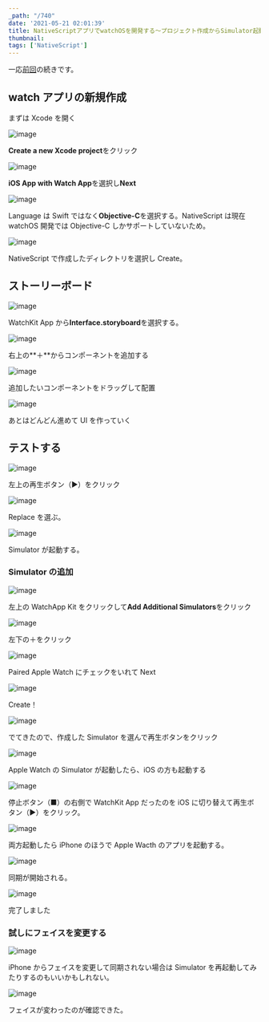 ```yaml
---
_path: "/740"
date: '2021-05-21 02:01:39'
title: NativeScriptアプリでwatchOSを開発する〜プロジェクト作成からSimulator起動まで
thumbnail:
tags: ['NativeScript']
---
```

一応[前回](https://totolog34.com/733/)の続きです。

## watch アプリの新規作成

まずは Xcode を開く

![image](/img/blog/contents/2021/05/2021-05-19-1.36.24.png)

**Create a new Xcode project**をクリック

![image](/img/blog/contents/2021/05/2021-05-21-1.19.02.png)

**iOS App with Watch App**を選択し**Next**

![image](/img/blog/contents/2021/05/2021-05-19-1.43.09.png)

Language は Swift ではなく**Objective-C**を選択する。NativeScript は現在 watchOS 開発では Objective-C しかサポートしていないため。

![image](/img/blog/contents/2021/05/2021-05-19-1.51.53.png)

NativeScript で作成したディレクトリを選択し Create。

## ストーリーボード

![image](/img/blog/contents/2021/05/2021-05-21-1.26.30.png)

WatchKit App から**Interface.storyboard**を選択する。

![image](/img/blog/contents/2021/05/2021-05-19-19.59.41.png)

右上の**＋**からコンポーネントを追加する

![image](/img/blog/contents/2021/05/2021-05-19-20.00.00.png)

追加したいコンポーネントをドラッグして配置

![image](/img/blog/contents/2021/05/2021-05-19-20.00.12.png)

あとはどんどん進めて UI を作っていく

## テストする

![image](/img/blog/contents/2021/05/2021-05-21-1.27.34.png)

左上の再生ボタン（▶）をクリック

![image](/img/blog/contents/2021/05/2021-05-19-20.10.40.png)

Replace を選ぶ。

![image](/img/blog/contents/2021/05/2021-05-21-1.40.27-1.png)

Simulator が起動する。

### Simulator の追加

![image](/img/blog/contents/2021/05/2021-05-21-1.36.52.png)

左上の WatchApp Kit をクリックして**Add Additional Simulators**をクリック

![image](/img/blog/contents/2021/05/2021-05-19-21.03.30.png)

左下の＋をクリック

![image](/img/blog/contents/2021/05/2021-05-21-1.34.28.png)

Paired Apple Watch にチェックをいれて Next

![image](/img/blog/contents/2021/05/2021-05-19-21.06.11.png)

Create！

![image](/img/blog/contents/2021/05/2021-05-21-1.35.05.png)

でてきたので、作成した Simulator を選んで再生ボタンをクリック

![image](/img/blog/contents/2021/05/2021-05-21-1.40.27.png)

Apple Watch の Simulator が起動したら、iOS の方も起動する

![image](/img/blog/contents/2021/05/2021-05-21-1.41.35.png)

停止ボタン（■）の右側で WatchKit App だったのを iOS に切り替えて再生ボタン（▶）をクリック。

![image](/img/blog/contents/2021/05/2021-05-21-1.48.50.png)

両方起動したら iPhone のほうで Apple Wacth のアプリを起動する。

![image](/img/blog/contents/2021/05/2021-05-20-22.39.04.png)

同期が開始される。

![image](/img/blog/contents/2021/05/2021-05-21-2.12.44.png)

完了しました

### 試しにフェイスを変更する

![image](/img/blog/contents/2021/05/2021-05-21-1.56.36.png)

iPhone からフェイスを変更して同期されない場合は Simulator を再起動してみたりするのもいいかもしれない。

![image](/img/blog/contents/2021/05/2021-05-21-1.58.10.png)

フェイスが変わったのが確認できた。
